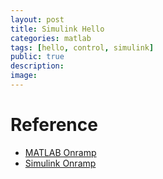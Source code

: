 ```yaml
---
layout: post
title: Simulink Hello
categories: matlab
tags: [hello, control, simulink]
public: true
description: 
image: 
---
```



# Reference
- [MATLAB Onramp](https://www.mathworks.com/learn/tutorials/matlab-onramp.html)
- [Simulink Onramp](https://www.mathworks.com/learn/tutorials/simulink-onramp.html)